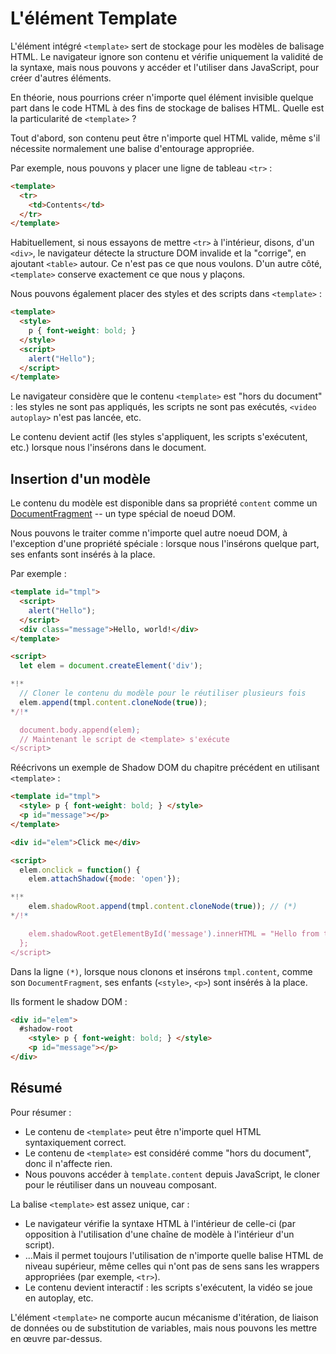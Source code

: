 
# L'élément Template

L'élément intégré `<template>` sert de stockage pour les modèles de balisage HTML. Le navigateur ignore son contenu et vérifie uniquement la validité de la syntaxe, mais nous pouvons y accéder et l'utiliser dans JavaScript, pour créer d'autres éléments.

En théorie, nous pourrions créer n'importe quel élément invisible quelque part dans le code HTML à des fins de stockage de balises HTML. Quelle est la particularité de `<template>` ?

Tout d'abord, son contenu peut être n'importe quel HTML valide, même s'il nécessite normalement une balise d'entourage appropriée.

Par exemple, nous pouvons y placer une ligne de tableau `<tr>` :

```html
<template>
  <tr>
    <td>Contents</td>
  </tr>
</template>
```

Habituellement, si nous essayons de mettre `<tr>` à l'intérieur, disons, d'un `<div>`, le navigateur détecte la structure DOM invalide et la "corrige", en ajoutant `<table>` autour. Ce n'est pas ce que nous voulons. D'un autre côté, `<template>` conserve exactement ce que nous y plaçons.

Nous pouvons également placer des styles et des scripts dans `<template>` :

```html
<template>
  <style>
    p { font-weight: bold; }
  </style>
  <script>
    alert("Hello");
  </script>
</template>
```

Le navigateur considère que le contenu `<template>` est "hors du document" : les styles ne sont pas appliqués, les scripts ne sont pas exécutés, `<video autoplay>` n'est pas lancée, etc.

Le contenu devient actif (les styles s'appliquent, les scripts s'exécutent, etc.) lorsque nous l'insérons dans le document.

## Insertion d'un modèle

Le contenu du modèle est disponible dans sa propriété `content` comme un [DocumentFragment](info:modifying-document#document-fragment) -- un type spécial de noeud DOM.

Nous pouvons le traiter comme n'importe quel autre noeud DOM, à l'exception d'une propriété spéciale : lorsque nous l'insérons quelque part, ses enfants sont insérés à la place.

Par exemple :

```html run
<template id="tmpl">
  <script>
    alert("Hello");
  </script>
  <div class="message">Hello, world!</div>
</template>

<script>
  let elem = document.createElement('div');

*!*
  // Cloner le contenu du modèle pour le réutiliser plusieurs fois
  elem.append(tmpl.content.cloneNode(true));
*/!*

  document.body.append(elem);
  // Maintenant le script de <template> s'exécute
</script>
```

Réécrivons un exemple de Shadow DOM du chapitre précédent en utilisant `<template>` :

```html run untrusted autorun="no-epub" height=60
<template id="tmpl">
  <style> p { font-weight: bold; } </style>
  <p id="message"></p>
</template>

<div id="elem">Click me</div>

<script>
  elem.onclick = function() {
    elem.attachShadow({mode: 'open'});

*!*
    elem.shadowRoot.append(tmpl.content.cloneNode(true)); // (*)
*/!*

    elem.shadowRoot.getElementById('message').innerHTML = "Hello from the shadows!";
  };
</script>
```

Dans la ligne `(*)`, lorsque nous clonons et insérons `tmpl.content`, comme son `DocumentFragment`, ses enfants (`<style>`, `<p>`) sont insérés à la place.

Ils forment le shadow DOM :

```html
<div id="elem">
  #shadow-root
    <style> p { font-weight: bold; } </style>
    <p id="message"></p>
</div>
```

## Résumé

Pour résumer :

- Le contenu de `<template>` peut être n'importe quel HTML syntaxiquement correct.
- Le contenu de `<template>` est considéré comme "hors du document", donc il n'affecte rien.
- Nous pouvons accéder à `template.content` depuis JavaScript, le cloner pour le réutiliser dans un nouveau composant.

La balise `<template>` est assez unique, car :

- Le navigateur vérifie la syntaxe HTML à l'intérieur de celle-ci (par opposition à l'utilisation d'une chaîne de modèle à l'intérieur d'un script).
- ...Mais il permet toujours l'utilisation de n'importe quelle balise HTML de niveau supérieur, même celles qui n'ont pas de sens sans les wrappers appropriées (par exemple, `<tr>`).
- Le contenu devient interactif : les scripts s'exécutent, la vidéo se joue en autoplay, etc.

L'élément `<template>` ne comporte aucun mécanisme d'itération, de liaison de données ou de substitution de variables, mais nous pouvons les mettre en œuvre par-dessus.
